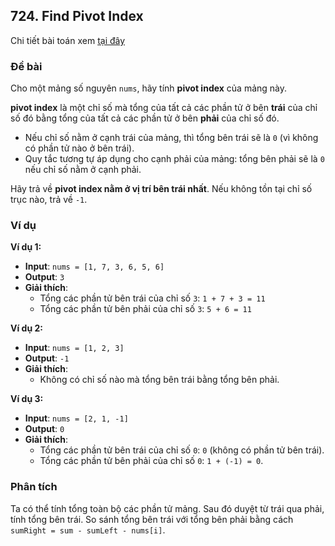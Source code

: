 ## 724. Find Pivot Index

Chi tiết bài toán xem [tại đây](https://leetcode.com/problems/find-pivot-index)

### Đề bài
Cho một mảng số nguyên `nums`, hãy tính **pivot index** của mảng này.

**pivot index** là một chỉ số mà tổng của tất cả các phần tử ở bên **trái** của chỉ số đó bằng tổng của tất cả các phần tử ở bên **phải** của chỉ số đó.

- Nếu chỉ số nằm ở cạnh trái của mảng, thì tổng bên trái sẽ là `0` (vì không có phần tử nào ở bên trái).
- Quy tắc tương tự áp dụng cho cạnh phải của mảng: tổng bên phải sẽ là `0` nếu chỉ số nằm ở cạnh phải.

Hãy trả về **pivot index nằm ở vị trí bên trái nhất**. Nếu không tồn tại chỉ số trục nào, trả về `-1`.

### Ví dụ

**Ví dụ 1:**
- **Input**: `nums = [1, 7, 3, 6, 5, 6]`
- **Output**: `3`
- **Giải thích**:
    - Tổng các phần tử bên trái của chỉ số `3`: `1 + 7 + 3 = 11`
    - Tổng các phần tử bên phải của chỉ số `3`: `5 + 6 = 11`

**Ví dụ 2:**
- **Input**: `nums = [1, 2, 3]`
- **Output**: `-1`
- **Giải thích**:
    - Không có chỉ số nào mà tổng bên trái bằng tổng bên phải.

**Ví dụ 3:**
- **Input**: `nums = [2, 1, -1]`
- **Output**: `0`
- **Giải thích**:
    - Tổng các phần tử bên trái của chỉ số `0`: `0` (không có phần tử bên trái).
    - Tổng các phần tử bên phải của chỉ số `0`: `1 + (-1) = 0`.

### Phân tích
Ta có thể tính tổng toàn bộ các phần tử mảng.
Sau đó duyệt từ trái qua phải, tính tổng bên trái. So sánh tổng bên trái với tổng bên phải bằng cách `sumRight = sum - sumLeft - nums[i]`.
